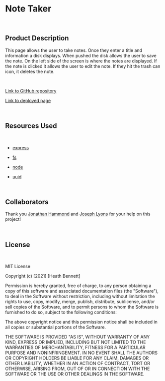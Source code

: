 # Note Taker

&nbsp;

## Product Description

This  page allows the user to take notes.  Once they enter a title and information a disk displays.  When pushed the disk allows the user to save the note. On the left side of the screen is where the notes are displayed.  If the note is clicked it allows the user to edit the note.  If they hit the trash can icon, it deletes the note. 

&nbsp;

[Link to GitHub repository](https://github.com/Heath-Bennett/noteTaker)

[Link to deployed page](https://hbnotetaker.herokuapp.com/)

&nbsp;

## Resources Used

&nbsp;

* [express](https://www.npmjs.com/package/express)

* [fs](https://www.npmjs.com/package/fs)

* [node](https://nodejs.org/en/)

* [uuid](https://www.npmjs.com/package/uuid)

&nbsp;

## Collaborators

Thank you [Jonathan Hammond](https://github.com/Pythonidaer) and [Joseph Lyons](https://github.com/Josephjlyons) for your help on this project!

&nbsp;

## License

&nbsp;

MIT License

Copyright (c) [2021] [Heath Bennett]

Permission is hereby granted, free of charge, to any person obtaining a copy
of this software and associated documentation files (the "Software"), to deal
in the Software without restriction, including without limitation the rights
to use, copy, modify, merge, publish, distribute, sublicense, and/or sell
copies of the Software, and to permit persons to whom the Software is
furnished to do so, subject to the following conditions:

The above copyright notice and this permission notice shall be included in all
copies or substantial portions of the Software.

THE SOFTWARE IS PROVIDED "AS IS", WITHOUT WARRANTY OF ANY KIND, EXPRESS OR
IMPLIED, INCLUDING BUT NOT LIMITED TO THE WARRANTIES OF MERCHANTABILITY,
FITNESS FOR A PARTICULAR PURPOSE AND NONINFRINGEMENT. IN NO EVENT SHALL THE
AUTHORS OR COPYRIGHT HOLDERS BE LIABLE FOR ANY CLAIM, DAMAGES OR OTHER
LIABILITY, WHETHER IN AN ACTION OF CONTRACT, TORT OR OTHERWISE, ARISING FROM,
OUT OF OR IN CONNECTION WITH THE SOFTWARE OR THE USE OR OTHER DEALINGS IN THE
SOFTWARE.

